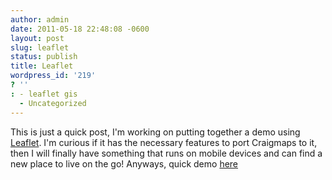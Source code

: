 ```yaml
---
author: admin
date: 2011-05-18 22:48:08 -0600
layout: post
slug: leaflet
status: publish
title: Leaflet
wordpress_id: '219'
? ''
: - leaflet gis
  - Uncategorized
---
```


This is just a quick post, I'm working on putting together a demo using <a href="http://leaflet.cloudmade.com/">Leaflet</a>.  I'm curious if it has the necessary features to port Craigmaps to it, then I will finally have something that runs on mobile devices and can find a new place to live on the go!  Anyways, quick demo <a href="http://drewwells.net/leaflet/demo/">here</a>
